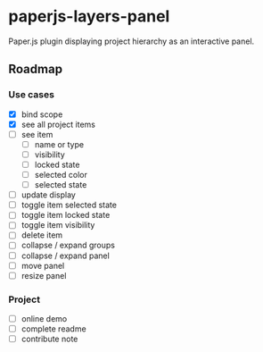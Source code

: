 # paperjs-layers-panel
Paper.js plugin displaying project hierarchy as an interactive panel.

## Roadmap
### Use cases 
- [x] bind scope
- [x] see all project items
- [ ] see item
    - [ ] name or type
    - [ ] visibility
    - [ ] locked state
    - [ ] selected color
    - [ ] selected state
- [ ] update display
- [ ] toggle item selected state
- [ ] toggle item locked state
- [ ] toggle item visibility
- [ ] delete item
- [ ] collapse / expand groups
- [ ] collapse / expand panel
- [ ] move panel
- [ ] resize panel
### Project
- [ ] online demo
- [ ] complete readme
- [ ] contribute note
